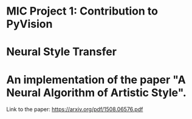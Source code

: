 # MIC Project 1: Contribution to PyVision
# Neural Style Transfer
# An implementation of the paper "A Neural Algorithm of Artistic Style".

Link to the paper: https://arxiv.org/pdf/1508.06576.pdf
